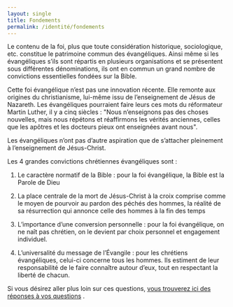 ```yaml
---
layout: single
title: Fondements
permalink: /identité/fondements
---
```


Le contenu de la foi, plus que toute considération historique, sociologique, etc. constitue le patrimoine commun des évangéliques. Ainsi même si les évangéliques s’ils sont répartis en plusieurs organisations et se présentent sous différentes dénominations, ils ont en commun un grand nombre de convictions essentielles fondées sur la Bible.

Cette foi évangélique n’est pas une innovation récente. Elle remonte aux origines du christianisme, lui-même issu de l’enseignement de Jésus de Nazareth. Les évangéliques pourraient faire leurs ces mots du réformateur Martin Luther, il y a cinq siècles : "Nous n’enseignons pas des choses nouvelles, mais nous répétons et réaffirmons les vérités anciennes, celles que les apôtres et les docteurs pieux ont enseignées avant nous".

Les évangéliques n’ont pas d’autre aspiration que de s’attacher pleinement à l’enseignement de Jésus-Christ.

Les 4 grandes convictions chrétiennes évangéliques sont :

1. Le caractère normatif de la Bible : pour la foi évangélique, la Bible est la Parole de Dieu

2. La place centrale de la mort de Jésus-Christ à la croix comprise comme le moyen de pourvoir au pardon des péchés des hommes, la réalité de sa résurrection qui annonce celle des hommes à la fin des temps

3. L’importance d’une conversion personnelle : pour la foi évangélique, on ne naît pas chrétien, on le devient par choix personnel et engagement individuel.

4. L’universalité du message de l’Évangile : pour les chrétiens évangéliques, celui-ci concerne tous les hommes. Ils estiment de leur responsabilité de le faire connaître autour d’eux, tout en respectant la liberté de chacun.

Si vous désirez aller plus loin sur ces questions, [vous trouverez ici des réponses à vos questions](http://www.lecnef.org/ce-qu-ils-croient) .
